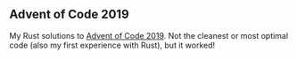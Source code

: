 ## Advent of Code 2019

My Rust solutions to [Advent of Code 2019](https://adventofcode.com/2019). Not the cleanest or most optimal code (also my first experience with Rust), but it worked!
